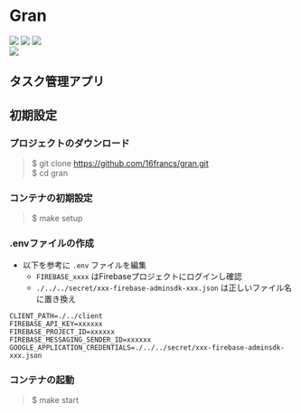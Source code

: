 # Gran

![](https://github.com/16francs/gran/workflows/Client(Nuxt.js)%20Build%20and%20Test/badge.svg)  
![](https://github.com/16francs/gran/workflows/Client(Nuxt.js)%20Lighthouse/badge.svg)  
![](https://github.com/16francs/gran/workflows/Storybook(TypeScript)%20Build%20and%20Test/badge.svg)  
![](https://github.com/16francs/gran/workflows/User%20API(Golang)%20Build%20and%20Test/badge.svg)

## タスク管理アプリ

## 初期設定

### プロジェクトのダウンロード

> $ git clone https://github.com/16francs/gran.git  
> $ cd gran

### コンテナの初期設定

> $ make setup

### .envファイルの作成

* 以下を参考に `.env` ファイルを編集
  * `FIREBASE_xxxx` はFirebaseプロジェクトにログインし確認
  * `./../../secret/xxx-firebase-adminsdk-xxx.json` は正しいファイル名に置き換え

```env
CLIENT_PATH=./../client
FIREBASE_API_KEY=xxxxxx
FIREBASE_PROJECT_ID=xxxxxx
FIREBASE_MESSAGING_SENDER_ID=xxxxxx
GOOGLE_APPLICATION_CREDENTIALS=./../../secret/xxx-firebase-adminsdk-xxx.json
```

### コンテナの起動

> $ make start
